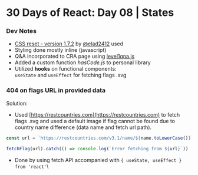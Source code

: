 # 30 Days of React: Day 08 | States

### Dev Notes
* [CSS reset - version 1.7.2](https://github.com/elad2412/the-new-css-reset) by [@elad2412](https://github.com/elad2412) used
* Styling done mostly inline (javascript)
* Q&A incorporated to CRA page using [level1qna.js](./src/data/level1qna.js)
* Added a custom function *hasCode.js* to personal library
* Utilized **hooks** on functional components:\
`useState` and `useEffect`  for fetching flags .svg

### 404 on flags URL in provided data
Solution:
* Used [https://restcountries.com](https://restcountries.com) to fetch flags .svg and used a default image if flag cannot be found due to country name difference (data name and fetch url path).
```javascript
const url = `https://restcountries.com/v3.1/name/${name.toLowerCase()}`

fetchFlag(url).catch(() => console.log(`Error fetching from ${url}`))
```
* Done by using fetch API accompanied with `{ useState, useEffect } from 'react'`\